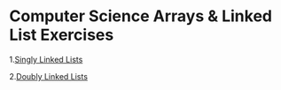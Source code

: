 # Computer Science Arrays & Linked List Exercises

1.[Singly Linked Lists](./singly_linkedLists_exercise)

2.[Doubly Linked Lists](./doubly_linkedLists_exercise)
